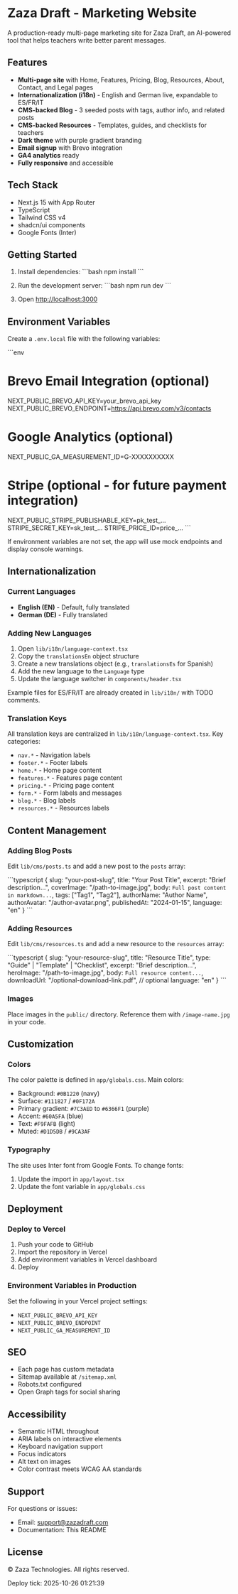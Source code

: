 # Zaza Draft - Marketing Website

A production-ready multi-page marketing site for Zaza Draft, an AI-powered tool that helps teachers write better parent messages.

## Features

- **Multi-page site** with Home, Features, Pricing, Blog, Resources, About, Contact, and Legal pages
- **Internationalization (i18n)** - English and German live, expandable to ES/FR/IT
- **CMS-backed Blog** - 3 seeded posts with tags, author info, and related posts
- **CMS-backed Resources** - Templates, guides, and checklists for teachers
- **Dark theme** with purple gradient branding
- **Email signup** with Brevo integration
- **GA4 analytics** ready
- **Fully responsive** and accessible

## Tech Stack

- Next.js 15 with App Router
- TypeScript
- Tailwind CSS v4
- shadcn/ui components
- Google Fonts (Inter)

## Getting Started

1. Install dependencies:
\`\`\`bash
npm install
\`\`\`

2. Run the development server:
\`\`\`bash
npm run dev
\`\`\`

3. Open [http://localhost:3000](http://localhost:3000)

## Environment Variables

Create a `.env.local` file with the following variables:

\`\`\`env
# Brevo Email Integration (optional)
NEXT_PUBLIC_BREVO_API_KEY=your_brevo_api_key
NEXT_PUBLIC_BREVO_ENDPOINT=https://api.brevo.com/v3/contacts

# Google Analytics (optional)
NEXT_PUBLIC_GA_MEASUREMENT_ID=G-XXXXXXXXXX

# Stripe (optional - for future payment integration)
NEXT_PUBLIC_STRIPE_PUBLISHABLE_KEY=pk_test_...
STRIPE_SECRET_KEY=sk_test_...
STRIPE_PRICE_ID=price_...
\`\`\`

If environment variables are not set, the app will use mock endpoints and display console warnings.

## Internationalization

### Current Languages

- **English (EN)** - Default, fully translated
- **German (DE)** - Fully translated

### Adding New Languages

1. Open `lib/i18n/language-context.tsx`
2. Copy the `translationsEn` object structure
3. Create a new translations object (e.g., `translationsEs` for Spanish)
4. Add the new language to the `Language` type
5. Update the language switcher in `components/header.tsx`

Example files for ES/FR/IT are already created in `lib/i18n/` with TODO comments.


### Translation Keys

All translation keys are centralized in `lib/i18n/language-context.tsx`. Key categories:

- `nav.*` - Navigation labels
- `footer.*` - Footer labels
- `home.*` - Home page content
- `features.*` - Features page content
- `pricing.*` - Pricing page content
- `form.*` - Form labels and messages
- `blog.*` - Blog labels
- `resources.*` - Resources labels

## Content Management

### Adding Blog Posts

Edit `lib/cms/posts.ts` and add a new post to the `posts` array:

\`\`\`typescript
{
  slug: "your-post-slug",
  title: "Your Post Title",
  excerpt: "Brief description...",
  coverImage: "/path-to-image.jpg",
  body: `Full post content in markdown...`,
  tags: ["Tag1", "Tag2"],
  authorName: "Author Name",
  authorAvatar: "/author-avatar.png",
  publishedAt: "2024-01-15",
  language: "en"
}
\`\`\`

### Adding Resources

Edit `lib/cms/resources.ts` and add a new resource to the `resources` array:

\`\`\`typescript
{
  slug: "your-resource-slug",
  title: "Resource Title",
  type: "Guide" | "Template" | "Checklist",
  excerpt: "Brief description...",
  heroImage: "/path-to-image.jpg",
  body: `Full resource content...`,
  downloadUrl: "/optional-download-link.pdf", // optional
  language: "en"
}
\`\`\`

### Images

Place images in the `public/` directory. Reference them with `/image-name.jpg` in your code.

## Customization

### Colors

The color palette is defined in `app/globals.css`. Main colors:

- Background: `#0B1220` (navy)
- Surface: `#111827` / `#0F172A`
- Primary gradient: `#7C3AED` to `#6366F1` (purple)
- Accent: `#60A5FA` (blue)
- Text: `#F9FAFB` (light)
- Muted: `#D1D5DB` / `#9CA3AF`

### Typography

The site uses Inter font from Google Fonts. To change fonts:

1. Update the import in `app/layout.tsx`
2. Update the font variable in `app/globals.css`

## Deployment

### Deploy to Vercel

1. Push your code to GitHub
2. Import the repository in Vercel
3. Add environment variables in Vercel dashboard
4. Deploy

### Environment Variables in Production

Set the following in your Vercel project settings:

- `NEXT_PUBLIC_BREVO_API_KEY`
- `NEXT_PUBLIC_BREVO_ENDPOINT`
- `NEXT_PUBLIC_GA_MEASUREMENT_ID`

## SEO

- Each page has custom metadata
- Sitemap available at `/sitemap.xml`
- Robots.txt configured
- Open Graph tags for social sharing

## Accessibility

- Semantic HTML throughout
- ARIA labels on interactive elements
- Keyboard navigation support
- Focus indicators
- Alt text on images
- Color contrast meets WCAG AA standards

## Support

For questions or issues:

- Email: support@zazadraft.com
- Documentation: This README

## License

© Zaza Technologies. All rights reserved.



Deploy tick: 2025-10-26 01:21:39
